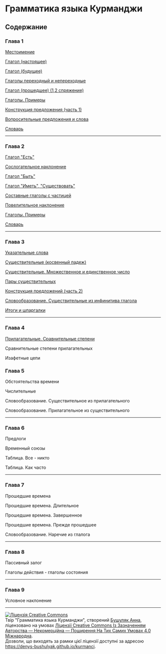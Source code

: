 # Грамматика языка Курманджи

## Содержание

### Глава 1

[Местоимение](/chapters/Местоимение.md)

[Глагол (настоящее)](/chapters/Глаголы-настоящее.md)

[Глагол (будущее)](/chapters/Глаголы-будущее.md)

[Глаголы переходный и непереходные](/chapters/Глаголы-переходный-и-непереходные.md)

[Глагол (прошедшее) (1,2 спряжение)](/chapters/Глаголы-прошедшее.md )

[Глаголы. Примеры](/chapters/Глаголы-примеры.md)

[Конструкция предложения (часть 1)](/chapters/Конструкция-предложения-часть-1.md)

[Вопросительные предложения и слова](/chapters/Вопросительные-предложения-и-слова.md)

[Словарь](/chapters/Глава-1-словарь.md)

---
### Глава 2

[Глагол "Есть"](/chapters/Глагол-есть.md)

[Сослогательное наклонение](/chapters/Сослогательное-наклонение.md)

[Глагол "Быть"](/chapters/Глагол-быть.md)

[Глагол "Иметь", "Существовать"](/chapters/Глагол-иметь-существовать.md)

[Составные глаголы с частицей](/chapters/Составные-глаголы-с-частицей.md)

[Повелительное наклонение](/chapters/Повелительное-наклонение.md)

[Глаголы. Примеры](/chapters/Глаголы-примеры-2.md)

[Словарь](/chapters/Глава-2-словарь.md)

---
### Глава 3

[Указательные слова](/chapters/Указательные-слова.md)

[Существительные (косвенный падеж)](/chapters/Существительные-косвенный-падеж.md)

[Существительные. Множественное и единственное число](/chapters/Существительные-Множественное-и-единственное-число.md)

[Пары существительных](/chapters/Пары-существительных/Пары-существительных.md)

[Конструкция предложений (часть 2)](/chapters/Конструкция-предложений-часть-2.md)

[Словообразование. Существительные из инфинитива глагола](/chapters/Словообразование-Существительные-из-инфинитива-глагола.md)

[Итоги и шпаргалки](/chapters/Глава-3-Итоги-и-шпаргалки.md)

---
### Глава 4

[Прилагательные. Сравнительные степени](/chapters/Прилагательные-cравнительные-степени.md)

Сравнительные степени прилагательных

Изафетные цепи

### Глава 5

Обстоятельства времени

Числительные

Словообразование. Cуществительное из прилагательного

Словообразование. Прилагательное из существительного



---
### Глава 6

Предлоги

Временный союзы

Таблица. Все - никто

Таблица. Как часто

---

### Глава 7

Прошедшие времена

Прошедшие времена. Длительное

Прошедшие времена. Завершенное

Прошедшие времена. Прежде прошедшее

Словообразование. Наречие из глалога

---

### Глава 8

Пассивный залог

Глаголы действия - глаголы состояния

---

### Глава 9

Условное наклонение

---

<a rel="license" href="http://creativecommons.org/licenses/by-nc-sa/4.0/"><img alt="Ліцензія Creative Commons" style="border-width:0" src="https://i.creativecommons.org/l/by-nc-sa/4.0/88x31.png" /></a><br />Твір "<span xmlns:dct="http://purl.org/dc/terms/" href="http://purl.org/dc/dcmitype/Text" property="dct:title" rel="dct:type">Грамматика языка Курманджи</span>", створений <a xmlns:cc="http://creativecommons.org/ns#" href="https://denys-bushulyak.github.io/kurmanci" property="cc:attributionName" rel="cc:attributionURL">Бушуляк Анна</a>, ліцензовано на умовах <a rel="license" href="http://creativecommons.org/licenses/by-nc-sa/4.0/">Ліцензії Creative Commons Із Зазначенням Авторства — Некомерційна — Поширення На Тих Самих Умовах 4.0 Міжнародна</a>.<br />Дозволи, що виходять за рамки цієї ліцензії доступні за адресою <a xmlns:cc="http://creativecommons.org/ns#" href="https://denys-bushulyak.github.io/kurmanci" rel="cc:morePermissions">https://denys-bushulyak.github.io/kurmanci</a>.
